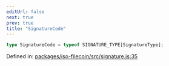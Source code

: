 ```yaml
---
editUrl: false
next: true
prev: true
title: "SignatureCode"
---
```


```ts
type SignatureCode = typeof SIGNATURE_TYPE[SignatureType];
```

Defined in: [packages/iso-filecoin/src/signature.js:35](https://github.com/hugomrdias/filecoin/blob/main/packages/iso-filecoin/src/signature.js#L35)
